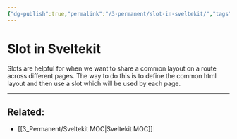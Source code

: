 ```yaml
---
{"dg-publish":true,"permalink":"/3-permanent/slot-in-sveltekit/","tags":["code/sveltekit"],"created":"2023-07-24T15:05:59.467-05:00","updated":"2023-09-05T14:40:43.952-05:00"}
---
```


# Slot in Sveltekit

Slots are helpful for when we want to share a common layout on a route across different pages. The way to do this is to define the common html layout and then use a slot which will be used by each page.

---
## Related:
- [[3_Permanent/Sveltekit MOC\|Sveltekit MOC]]